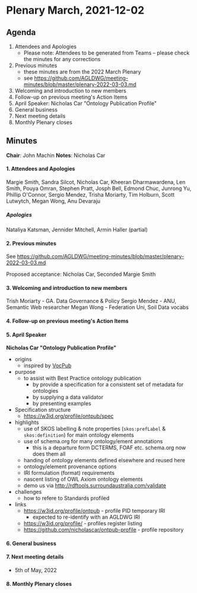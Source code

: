 # Plenary March, 2021-12-02

## Agenda

1. Attendees and Apologies
    * Please note: Attendees to be generated from Teams – please check the minutes for any corrections
2. Previous minutes
    * these minutes are from the 2022 March Plenary
    * see https://github.com/AGLDWG/meeting-minutes/blob/master/plenary-2022-03-03.md
3. Welcoming and introduction to new members
4. Follow-up on previous meeting's Action Items
5. April Speaker: Nicholas Car "Ontology Publication Profile"
7. General business 
8. Next meeting details
9. Monthly Plenary closes

## Minutes

**Chair**:  John Machin
**Notes**: Nicholas Car

#### 1. Attendees and Apologies

Margie Smith, Sandra Silcot, Nicholas Car, Kheeran Dharmawardena, Len Smith, Pouya Omran, Stephen Pratt, Josph Bell, Edmond Chuc, Junrong Yu, Phillip O'Connor, Sergio Mendez, Trisha Moriarty, Tim Holburn, Scott Lutwytch, Megan Wong, Anu Devaraju
 
##### Apologies

Nataliya Katsman, Jennider Mitchell, Armin Haller (partial)

#### 2. Previous minutes

See https://github.com/AGLDWG/meeting-minutes/blob/master/plenary-2022-03-03.md

Proposed acceptance: Nicholas Car, Seconded Margie Smith

#### 3. Welcoming and introduction to new members 

Trish Moriarty - GA. Data Governance & Policy
Sergio Mendez - ANU, Semantic Web researcher
Megan Wong - Federation Uni, Soil Data vocabs

#### 4. Follow-up on previous meeting's Action Items

#### 5. April Speaker

**Nicholas Car "Ontology Publication Profile"**

* origins
    * inspired by [VocPub](https://w3id.org/profile/vocpub)
* purpose
    * to assist with Best Practice ontology publication
        * by provide a specification for a consistent set of metadata for ontologies
        * by supplying a data validator
        * by presenting examples
* Specification structure
    * https://w3id.org/profile/ontpub/spec
* highlights
    * use of SKOS labelling & note properties (`skos:prefLabel` & `skos:definition`) for main ontology elements
    * use of schema.org for many ontology/ement annotations
        * this is a departure form DCTERMS, FOAF etc. schema.org now does them all
    * handing of ontology elements defined elsewhere and reused here
    * ontology/element provenance options
    * IRI formulation (format) requirements
    * nascent listing of OWL Axiom ontology elements
    * demo us via http://rdftools.surroundaustralia.com/validate
* challenges
    * how to refere to Standards profiled
* links
    * https://w3id.org/profile/ontpub - profile PID temporary IRI
        * expected to re-identify with an AGLDWG IRI
    * https://w3id.org/profile/ - profiles register listing
    * https://github.com/nicholascar/ontpub-profile - profile repository

#### 6. General business 

#### 7. Next meeting details

* 5th of May, 2022

#### 8. Monthly Plenary closes
